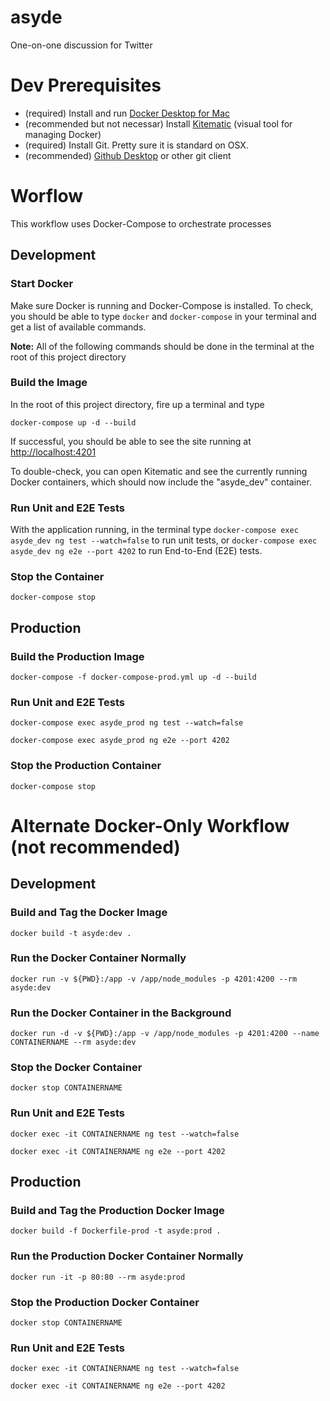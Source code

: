 # asyde
One-on-one discussion for Twitter

# Dev Prerequisites
* (required) Install and run [Docker Desktop for Mac](https://www.docker.com/products/docker-desktop)
* (recommended but not necessar) Install [Kitematic](https://kitematic.com/docs/) (visual tool for managing Docker)
* (required) Install Git. Pretty sure it is standard on OSX.
* (recommended) [Github Desktop](https://desktop.github.com/) or other git client

# Worflow
This workflow uses Docker-Compose to orchestrate processes

## Development

### Start Docker
Make sure Docker is running and Docker-Compose is installed. To check, you should be able to type `docker` and `docker-compose` in your terminal and get a list of available commands. 

**Note:** All of the following commands should be done in the terminal at the root of this project directory

### Build the Image
In the root of this project directory, fire up a terminal and type

`docker-compose up -d --build`

If successful, you should be able to see the site running at [http://localhost:4201](http://localhost:4201)

To double-check, you can open Kitematic and see the currently running Docker containers, which should now include the "asyde_dev" container. 

### Run Unit and E2E Tests
With the application running, in the terminal type `docker-compose exec asyde_dev ng test --watch=false` to run unit tests, or `docker-compose exec asyde_dev ng e2e --port 4202` to run End-to-End (E2E) tests.

### Stop the Container
`docker-compose stop`

## Production

### Build the Production Image
`docker-compose -f docker-compose-prod.yml up -d --build`

### Run Unit and E2E Tests
`docker-compose exec asyde_prod ng test --watch=false`

`docker-compose exec asyde_prod ng e2e --port 4202`

### Stop the Production Container
`docker-compose stop`



# Alternate Docker-Only Workflow (not recommended)

## Development

### Build and Tag the Docker Image
`docker build -t asyde:dev .`

### Run the Docker Container Normally
`docker run -v ${PWD}:/app -v /app/node_modules -p 4201:4200 --rm asyde:dev`

### Run the Docker Container in the Background
`docker run -d -v ${PWD}:/app -v /app/node_modules -p 4201:4200 --name CONTAINERNAME --rm asyde:dev`

### Stop  the Docker Container
`docker stop CONTAINERNAME`

### Run Unit and E2E Tests

`docker exec -it CONTAINERNAME ng test --watch=false`

`docker exec -it CONTAINERNAME ng e2e --port 4202`

## Production

### Build and Tag the Production Docker Image
`docker build -f Dockerfile-prod -t asyde:prod .`

### Run the Production Docker Container Normally
`docker run -it -p 80:80 --rm asyde:prod`

### Stop the Production Docker Container
`docker stop CONTAINERNAME`

### Run Unit and E2E Tests

`docker exec -it CONTAINERNAME ng test --watch=false`

`docker exec -it CONTAINERNAME ng e2e --port 4202`
